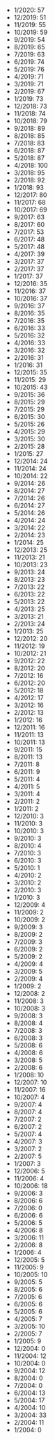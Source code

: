 *  1/2020: 57
*  12/2019: 51
*  11/2019: 55
*  10/2019: 59
*  9/2019: 54
*  8/2019: 65
*  7/2019: 63
*  6/2019: 74
*  5/2019: 76
*  4/2019: 71
*  3/2019: 71
*  2/2019: 67
*  1/2019: 73
*  12/2018: 73
*  11/2018: 74
*  10/2018: 79
*  9/2018: 89
*  8/2018: 85
*  7/2018: 83
*  6/2018: 87
*  5/2018: 87
*  4/2018: 100
*  3/2018: 95
*  2/2018: 92
*  1/2018: 93
*  12/2017: 80
*  11/2017: 68
*  10/2017: 69
*  9/2017: 63
*  8/2017: 60
*  7/2017: 53
*  6/2017: 48
*  5/2017: 48
*  4/2017: 39
*  3/2017: 37
*  2/2017: 37
*  1/2017: 37
*  12/2016: 35
*  11/2016: 37
*  10/2016: 37
*  9/2016: 37
*  8/2016: 35
*  7/2016: 35
*  6/2016: 33
*  5/2016: 32
*  4/2016: 33
*  3/2016: 32
*  2/2016: 31
*  1/2016: 31
*  12/2015: 35
*  11/2015: 29
*  10/2015: 43
*  9/2015: 36
*  8/2015: 29
*  7/2015: 29
*  6/2015: 30
*  5/2015: 26
*  4/2015: 29
*  3/2015: 30
*  2/2015: 28
*  1/2015: 27
*  12/2014: 24
*  11/2014: 24
*  10/2014: 22
*  9/2014: 26
*  8/2014: 27
*  7/2014: 26
*  6/2014: 27
*  5/2014: 26
*  4/2014: 24
*  3/2014: 22
*  2/2014: 23
*  1/2014: 25
*  12/2013: 25
*  11/2013: 21
*  10/2013: 23
*  9/2013: 24
*  8/2013: 23
*  7/2013: 22
*  6/2013: 22
*  5/2013: 22
*  4/2013: 25
*  3/2013: 21
*  2/2013: 24
*  1/2013: 25
*  12/2012: 20
*  11/2012: 19
*  10/2012: 21
*  9/2012: 22
*  8/2012: 20
*  7/2012: 16
*  6/2012: 20
*  5/2012: 18
*  4/2012: 17
*  3/2012: 16
*  2/2012: 13
*  1/2012: 16
*  12/2011: 16
*  11/2011: 13
*  10/2011: 13
*  9/2011: 15
*  8/2011: 13
*  7/2011: 8
*  6/2011: 9
*  5/2011: 4
*  4/2011: 5
*  3/2011: 4
*  2/2011: 2
*  1/2011: 2
*  12/2010: 3
*  11/2010: 3
*  10/2010: 3
*  9/2010: 3
*  8/2010: 4
*  7/2010: 3
*  6/2010: 3
*  5/2010: 1
*  4/2010: 2
*  3/2010: 2
*  2/2010: 3
*  1/2010: 3
*  12/2009: 4
*  11/2009: 2
*  10/2009: 2
*  9/2009: 3
*  8/2009: 2
*  7/2009: 3
*  6/2009: 2
*  5/2009: 2
*  4/2009: 4
*  3/2009: 5
*  2/2009: 4
*  1/2009: 2
*  12/2008: 2
*  11/2008: 3
*  10/2008: 3
*  9/2008: 3
*  8/2008: 4
*  7/2008: 3
*  6/2008: 3
*  5/2008: 6
*  4/2008: 6
*  3/2008: 5
*  2/2008: 6
*  1/2008: 10
*  12/2007: 10
*  11/2007: 16
*  10/2007: 4
*  9/2007: 4
*  8/2007: 4
*  7/2007: 2
*  6/2007: 2
*  5/2007: 4
*  4/2007: 3
*  3/2007: 2
*  2/2007: 5
*  1/2007: 3
*  12/2006: 5
*  11/2006: 4
*  10/2006: 18
*  9/2006: 3
*  8/2006: 6
*  7/2006: 0
*  6/2006: 6
*  5/2006: 5
*  4/2006: 8
*  3/2006: 11
*  2/2006: 8
*  1/2006: 4
*  12/2005: 5
*  11/2005: 9
*  10/2005: 10
*  9/2005: 5
*  8/2005: 6
*  7/2005: 6
*  6/2005: 6
*  5/2005: 6
*  4/2005: 7
*  3/2005: 10
*  2/2005: 7
*  1/2005: 9
*  12/2004: 0
*  11/2004: 12
*  10/2004: 0
*  9/2004: 12
*  8/2004: 0
*  7/2004: 0
*  6/2004: 13
*  5/2004: 17
*  4/2004: 10
*  3/2004: 33
*  2/2004: 11
*  1/2004: 0